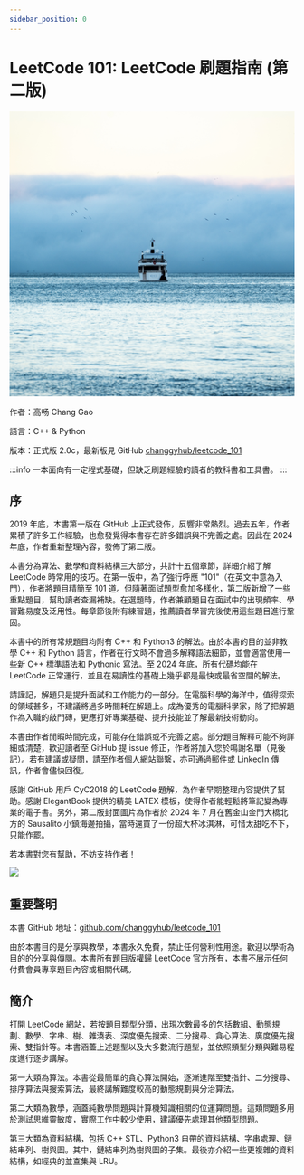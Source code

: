 ```yaml
---
sidebar_position: 0
---
```


# LeetCode 101: LeetCode 刷題指南 (第二版)

![](https://github.com/changgyhub/leetcode_101/blob/master/misc/cover.jpg?raw=true)

作者：高畅 Chang Gao

語言：C++ & Python

版本：正式版 2.0c，最新版見 GitHub  [changgyhub/leetcode_101](https://github.com/changgyhub/leetcode_101)

:::info
一本面向有一定程式基礎，但缺乏刷題經驗的讀者的教科書和工具書。
:::

## 序

2019 年底，本書第一版在 GitHub 上正式發佈，反響非常熱烈。過去五年，作者累積了許多工作經驗，也愈發覺得本書存在許多錯誤與不完善之處。因此在 2024 年底，作者重新整理內容，發佈了第二版。

本書分為算法、數學和資料結構三大部分，共計十五個章節，詳細介紹了解 LeetCode 時常用的技巧。在第一版中，為了強行呼應 "101"（在英文中意為入門），作者將題目精簡至 101 道。但隨著面試題型愈加多樣化，第二版新增了一些重點題目，幫助讀者查漏補缺。在選題時，作者兼顧題目在面試中的出現頻率、學習難易度及泛用性。每章節後附有練習題，推薦讀者學習完後使用這些題目進行鞏固。

本書中的所有常規題目均附有 C++ 和 Python3 的解法。由於本書的目的並非教學 C++ 和 Python 語言，作者在行文時不會過多解釋語法細節，並會適當使用一些新 C++ 標準語法和 Pythonic 寫法。至 2024 年底，所有代碼均能在 LeetCode 正常運行，並且在易讀性的基礎上幾乎都是最快或最省空間的解法。

請謹記，解題只是提升面試和工作能力的一部分。在電腦科學的海洋中，值得探索的領域甚多，不建議將過多時間耗在解題上。成為優秀的電腦科學家，除了把解題作為入職的敲門磚，更應打好專業基礎、提升技能並了解最新技術動向。

本書由作者閒暇時間完成，可能存在錯誤或不完善之處。部分題目解釋可能不夠詳細或清楚，歡迎讀者至 GitHub 提 issue 修正，作者將加入您於鳴謝名單（見後記）。若有建議或疑問，請至作者個人網站聯繫，亦可通過郵件或 LinkedIn 傳訊，作者會儘快回復。

感謝 GitHub 用戶 CyC2018 的 LeetCode 題解，為作者早期整理內容提供了幫助。感謝 ElegantBook 提供的精美 LATEX 模板，使得作者能輕鬆將筆記變為專業的電子書。另外，第二版封面圖片為作者於 2024 年 7 月在舊金山金門大橋北方的 Sausalito 小鎮海邊拍攝，當時還買了一份超大杯冰淇淋，可惜太甜吃不下，只能作罷。

若本書對您有幫助，不妨支持作者！

<img src="https://github.com/changgyhub/leetcode_101/blob/master/misc/wechatpay.jpg?raw=true" width="200" />

## 重要聲明

本書 GitHub 地址：[github.com/changgyhub/leetcode_101](https://github.com/changgyhub/leetcode_101)

由於本書目的是分享與教學，本書永久免費，禁止任何營利性用途。歡迎以學術為目的的分享與傳閱。本書所有題目版權歸 LeetCode 官方所有，本書不展示任何付費會員專享題目內容或相關代碼。

## 簡介

打開 LeetCode 網站，若按題目類型分類，出現次數最多的包括數組、動態規劃、數學、字串、樹、雜湊表、深度優先搜索、二分搜尋、貪心算法、廣度優先搜索、雙指針等。本書涵蓋上述題型以及大多數流行題型，並依照類型分類與難易程度進行逐步講解。

第一大類為算法。本書從最簡單的貪心算法開始，逐漸進階至雙指針、二分搜尋、排序算法與搜索算法，最終講解難度較高的動態規劃與分治算法。

第二大類為數學，涵蓋純數學問題與計算機知識相關的位運算問題。這類問題多用於測試思維靈敏度，實際工作中較少使用，建議優先處理其他類型問題。

第三大類為資料結構，包括 C++ STL、Python3 自帶的資料結構、字串處理、鏈結串列、樹與圖。其中，鏈結串列為樹與圖的子集。最後亦介紹一些更複雜的資料結構，如經典的並查集與 LRU。
